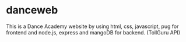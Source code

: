 # danceweb
This is a Dance Academy website by using html, css, javascript, pug for frontend and node.js, express and mangoDB for backend. (TollGuru API)
